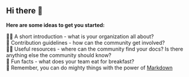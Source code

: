 ## Hi there 👋

**Here are some ideas to get you started:**

🙋‍♀️ A short introduction - what is your organization all about? <br />
🌈 Contribution guidelines - how can the community get involved? <br />
👩‍💻 Useful resources - where can the community find your docs? Is there anything else the community should know? <br />
🍿 Fun facts - what does your team eat for breakfast? <br />
🧙 Remember, you can do mighty things with the power of [Markdown](https://docs.github.com/github/writing-on-github/getting-started-with-writing-and-formatting-on-github/basic-writing-and-formatting-syntax)

